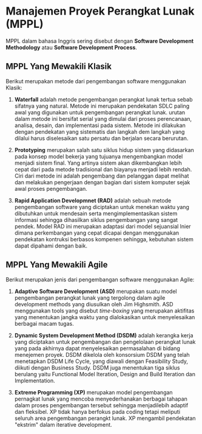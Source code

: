 # Manajemen Proyek Perangkat Lunak (MPPL)
MPPL dalam bahasa Inggris sering disebut dengan **Software Development Methodology** atau **Software Development Process**.

## MPPL Yang Mewakili Klasik
Berikut merupakan metode dari pengembangan software menggunakan Klasik:

1. **Waterfall** adalah metode pengembangan perangkat lunak tertua sebab sifatnya yang natural. Metode ini merupakan pendekatan SDLC paling awal yang digunakan untuk pengembangan perangkat lunak. urutan dalam metode ini bersifat serial yang dimulai dari proses perencanaan, analisa, desain, dan implementasi pada sistem. Metode ini dilakukan dengan pendekatan yang sistematis dan langkah dem langkah yang dilalui harus diselesaikan satu persatu dan berjalan secara berurutan.

2. **Prototyping** merupakan salah satu siklus hidup sistem yang didasarkan pada konsep model bekerja yang tujuanya mengembangkan model menjadi sistem final. Yang artinya sistem akan dikembangkan lebih cepat dari pada metode tradisional dan biayanya menjadi lebih rendah. Ciri dari metode ini adalah pengembang dan pelanggan dapat melihat dan melakukan pengerjaan dengan bagian dari sistem komputer sejak awal proses pengembangan.

3. **Rapid Application Developmnet (RAD)** adalah sebuah metode pengembangan software yang diciptakan untuk menekan waktu yang dibutuhkan untuk mendesain serta mengimplementasikan sistem informasi sehingga dihasilkan siklus pengembangan yang sangat pendek. Model RAD ini merupakan adaptasi dari model sejuansial lnier dimana perkembangan yang cepat dicapai dengan menggunakan pendekatan kontruksi berbasos kompenen sehingga, kebutuhan sistem dapat dipahami dengan baik.

## MPPL Yang Mewakili Agile
Berikut merupakan jenis dari pengembangan software menggunakan Agile:

1. **Adaptive Software Development (ASD)** merupakan suatu model pengembangan perangkat lunak yang tergolong dalam agile development methods yang diusulkan oleh Jim Highsmith. ASD menggunakan tools yang disebut _time-boxing_ yang merupakan aktifitas yang menentukan jangka waktu yang dialokasikan untuk menyelesaikan berbagai macam tugas.

2. **Dynamic System Development Method (DSDM)** adalah kerangka kerja yang diciptakan untuk pengembangan dan pengelolaan perangkat lunak yang pada akhirnya dapat menyelesaikan permasalahan di bidang menejemen proyek. DSDM dikelola oleh konsorsium DSDM yang telah menetapkan DSDM Life Cycle, yang diawali dengan Feasibility Study, diikuti dengan Business Study. DSDM juga menentukan tiga siklus berulang yaitu Functional Model Iteration, Design and Build Iteration dan Implementation.

3. **Extreme Programming (XP)** merupakan model pengembangan pernagkat lunak yang mencoba menyederhanakan berbagai tahapan dalam proses pengembangan tersebut sehingga menjadilebih adaptif dan fleksibel. XP tidak hanya berfokus pada coding tetapi meliputi seluruh area pengembangan perangkt lunak. XP mengambil pendekatan "ekstrim" dalam iterative development.